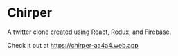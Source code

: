 # Chirper
A twitter clone created using React, Redux, and Firebase.


Check it out at https://chirper-aa4a4.web.app
